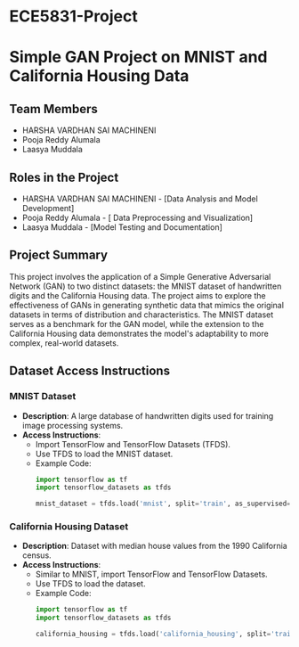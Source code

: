 # ECE5831-Project
# Simple GAN Project on MNIST and California Housing Data

## Team Members
- HARSHA VARDHAN SAI MACHINENI
- Pooja Reddy Alumala
- Laasya Muddala

## Roles in the Project
- HARSHA VARDHAN SAI MACHINENI - [Data Analysis and Model Development]
- Pooja Reddy Alumala - [ Data Preprocessing and Visualization]
- Laasya Muddala - [Model Testing and Documentation]

## Project Summary
This project involves the application of a Simple Generative Adversarial Network (GAN) to two distinct datasets: the MNIST dataset of handwritten digits and the California Housing data. The project aims to explore the effectiveness of GANs in generating synthetic data that mimics the original datasets in terms of distribution and characteristics. The MNIST dataset serves as a benchmark for the GAN model, while the extension to the California Housing data demonstrates the model's adaptability to more complex, real-world datasets.

## Dataset Access Instructions

### MNIST Dataset
- **Description**: A large database of handwritten digits used for training image processing systems.
- **Access Instructions**:
  - Import TensorFlow and TensorFlow Datasets (TFDS).
  - Use TFDS to load the MNIST dataset.
  - Example Code:
    ```python
    import tensorflow as tf
    import tensorflow_datasets as tfds

    mnist_dataset = tfds.load('mnist', split='train', as_supervised=True)
    ```

### California Housing Dataset
- **Description**: Dataset with median house values from the 1990 California census.
- **Access Instructions**:
  - Similar to MNIST, import TensorFlow and TensorFlow Datasets.
  - Use TFDS to load the dataset.
  - Example Code:
    ```python
    import tensorflow as tf
    import tensorflow_datasets as tfds

    california_housing = tfds.load('california_housing', split='train', as_supervised=True)
    ```
